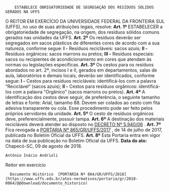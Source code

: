         ESTABELECE OBRIGATORIEDADE DE SEGREGAÇÃO DOS RESÍDUOS SÓLIDOS GERADOS NA UFFS  

 O REITOR EM EXERCÍCIO DA UNIVERSIDADE FEDERAL DA FRONTEIRA SUL (UFFS), no uso de suas atribuições legais, resolve:   **Art. 1º** ESTABELECER a obrigatoriedade de segregação, na origem, dos resíduos sólidos comuns gerados nas unidades da UFFS.   **Art. 2º** Os resíduos deverão ser segregados em sacos plásticos de diferentes cores de acordo com a sua natureza, conforme segue: **I -** Resíduos recicláveis: sacos azuis; **II -** Resíduos orgânicos: sacos marrons ou pretos; **III -** Resíduos especiais: sacos ou recipientes de acondicionamento em cores que atendam às normas ou legislações específicas.   **Art. 3º** Os cestos para os resíduos abordados no art. 2º, incisos I e II, gerados em departamentos, salas de aula, laboratórios e demais locais, deverão ser identificados, conforme segue: **I -** Cestos para resíduos recicláveis: identificá-los com a palavra “Reciclável” (sacos azuis); **II -** Cestos para resíduos orgânicos: identificá-los com a palavra “Orgânico” (sacos marrons ou pretos).   **Art. 4º** A identificação dos cestos deve seguir, de preferência, o seguinte tamanho de letras e fonte: Arial, tamanho 88. Devem ser colados ao cesto com fita adesiva transparente ou cola. Esse procedimento pode ser feito pelos próprios servidores da unidade.   **Art. 5º** O cesto de resíduos orgânicos deve, preferencialmente, possuir tampa.   **Art. 6º** A destinação dos materiais recicláveis deverá atender ao disposto no [DECRETO Nº 5.940/06](http://www.planalto.gov.br/ccivil_03/_ato2004-2006/2006/decreto/d5940.htm)  .   **Art. 7º** Fica revogada a [PORTARIA Nº 865/GR/UFFS/2017](https://www.uffs.edu.br/atos-normativos/portaria/gr/2017-0865)  , de 14 de julho de 2017, publicada no Boletim Oficial da UFFS.   **Art. 8º** Esta Portaria entra em vigor na data de sua publicação no Boletim Oficial da UFFS.      **Data do ato:** Chapecó-SC, 09 de agosto de 2018.   
 

    Antônio Inácio Andrioli   
 Reitor em exercício 

      Documento Histórico  [PORTARIA Nº 864/GR/UFFS/2018](https://www.uffs.edu.br/atos-normativos/portaria/gr/2018-0864/@@download/documento_historico)     
      
